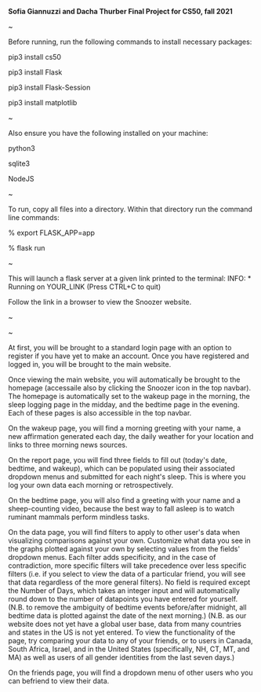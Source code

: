 **Sofia Giannuzzi and Dacha Thurber Final Project for CS50, fall 2021**

~

Before running, run the following commands to install necessary packages:
 
 pip3 install cs50
 
 pip3 install Flask
 
 pip3 install Flask-Session
 
 pip3 install matplotlib
 
~

Also ensure you have the following installed on your machine:

python3
  
sqlite3
  
NodeJS

~

To run, copy all files into a directory.  Within that directory run the command line commands:

 % export FLASK_APP=app
  
 % flask run
  
~

This will launch a flask server at a given link printed to the terminal:
  INFO:  * Running on YOUR_LINK (Press CTRL+C to quit)

Follow the link in a browser to view the Snoozer website.

~

~

At first, you will be brought to a standard login page with an option to register if you have yet to make an account.  Once you have registered and logged in, you will be brought to the main website.

Once viewing the main website, you will automatically be brought to the homepage (accessaile also by clicking the Snoozer icon in the top navbar).  The homepage is automatically set to the wakeup page in the morning, the sleep logging page in the midday, and the bedtime page in the evening.  Each of these pages is also accessible in the top navbar.

On the wakeup page, you will find a morning greeting with your name, a new affirmation generated each day, the daily weather for your location and links to three morning news sources.

On the report page, you will find three fields to fill out (today's date, bedtime, and wakeup), which can be populated using their associated dropdown menus and submitted for each night's sleep.  This is where you log your own data each morning or retrospectively.

On the bedtime page, you will also find a greeting with your name and a sheep-counting video, because the best way to fall asleep is to watch ruminant mammals perform mindless tasks.

On the data page, you will find filters to apply to other user's data when visualizing comparisons against your own.  Customize what data you see in the graphs plotted against your own by selecting values from the fields' dropdown menus.  Each filter adds specificity, and in the case of contradiction, more specific filters will take precedence over less specific filters (i.e. if you select to view the data of a particular friend, you will see that data regardless of the more general filters).  No field is required except the Number of Days, which takes an integer input and will automatically round down to the number of datapoints you have entered for yourself. (N.B. to remove the ambiguity of bedtime events before/after midnight, all bedtime data is plotted against the date of the next morning.) (N.B. as our website does not yet have a global user base, data from many countries and states in the US is not yet entered.  To view the functionality of the page, try comparing your data to any of your friends, or to users in Canada, South Africa, Israel, and in the United States (specifically, NH, CT, MT, and MA) as well as users of all gender identities from the last seven days.)
 
On the friends page, you will find a dropdown menu of other users who you can befriend to view their data.

